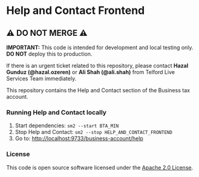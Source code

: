 # Help and Contact Frontend

## ⚠️ **DO NOT MERGE** ⚠️

**IMPORTANT:** This code is intended for development and local testing only. **DO NOT** deploy this to production.

If there is an urgent ticket related to this repository, please contact **Hazal Gunduz (@hazal.ozeren)** or **Ali Shah (@ali.shah)** from Telford Live Services Team immediately.

This repository contains the Help and Contact section of the Business tax account.

### Running Help and Contact locally

1. Start dependencies: `sm2 --start BTA_MIN`
2. Stop Help and Contact: `sm2 --stop HELP_AND_CONTACT_FRONTEND`
3. Go to: [http://localhost:9733/business-account/help](http://localhost:9733/business-account/help)

### License

This code is open source software licensed under the [Apache 2.0 License](http://www.apache.org/licenses/LICENSE-2.0.html).
